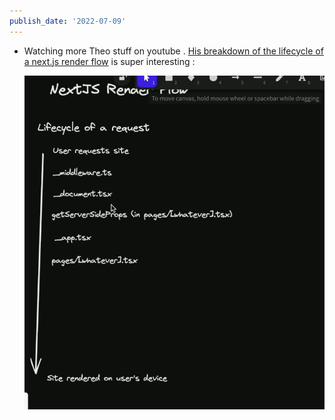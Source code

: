 ```yaml
---
publish_date: '2022-07-09'
---
```

- Watching more Theo stuff on youtube . [His breakdown of the lifecycle of a next.js render flow](https://youtu.be/d6lKEV_3kxQ) is super interesting :
  
  ![](Pasted%20image%2020220711180651.png)
  
  
